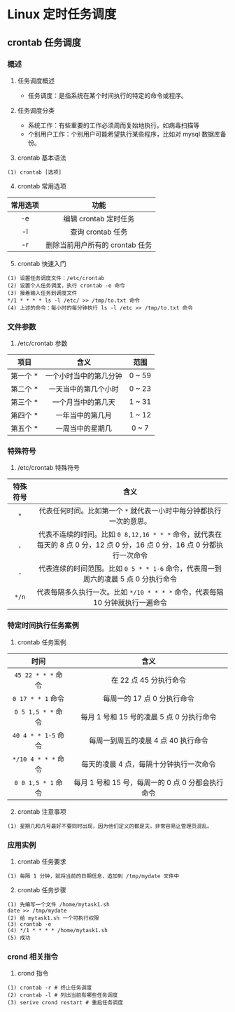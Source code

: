 # Linux 定时任务调度
## crontab 任务调度
### 概述
1. 任务调度概述
    - 任务调度：是指系统在某个时间执行的特定的命令或程序。

2. 任务调度分类
    - 系统工作：有些重要的工作必须周而复始地执行。如病毒扫描等
    - 个别用户工作：个别用户可能希望执行某些程序，比如对 mysql 数据库备份。

3. crontab 基本语法
```
(1) crontab [选项]
```
4. crontab 常用选项

|常用选项|功能|
|:--:|:--:|
|-e|编辑 crontab 定时任务|
|-l|查询 crontab 任务|
|-r|删除当前用户所有的 crontab 任务|

5. crontab 快速入门
```
(1) 设置任务调度文件：/etc/crontab
(2) 设置个人任务调度，执行 crontab -e 命令
(3) 接着输入任务到调度文件
*/1 * * * * ls -l /etc/ >> /tmp/to.txt 命令
(4) 上述的命令：每小时的每分钟执行 ls -l /etc >> /tmp/to.txt 命令
```

### 文件参数
1. /etc/crontab 参数

|项目|含义|范围|
|:--:|:--:|:--:|
|第一个 * |一个小时当中的第几分钟|0 ~ 59|
|第二个 * |一天当中的第几个小时|0 ~ 23|
|第三个 * |一个月当中的第几天|1 ~ 31|
|第四个 * |一年当中的第几月|1 ~ 12|
|第五个 * |一周当中的星期几|0 ~ 7|

### 特殊符号
1. /etc/crontab 特殊符号

|特殊符号|含义|
|:--:|:--:|
|`*`|代表任何时间。比如第一个 `*` 就代表一小时中每分钟都执行一次的意思。|
|,|代表不连续的时间。比如 `0 8,12,16 * * *` 命令，就代表在每天的 8 点 0 分，12 点 0 分，16 点 0 分，16 点 0 分都执行一次命令|
|-|代表连续的时间范围。比如 `0 5 * * 1-6` 命令，代表周一到周六的凌晨 5 点 0 分执行命令|
|`*/n`|代表每隔多久执行一次。比如 `*/10 * * * *` 命令，代表每隔 10 分钟就执行一遍命令|

### 特定时间执行任务案例
1. crontab 任务案例

|时间|含义|
|:--:|:--:|
|`45 22 * * *` 命令|在 22 点 45 分执行命令|
|`0 17 * * 1` 命令|每周一的 17 点 0 分执行命令|
|`0 5 1,5 * *` 命令|每月 1 号和 15 号的凌晨 5 点 0 分执行命令|
|`40 4 * * 1-5` 命令|每周一到周五的凌晨 4 点 40 执行命令|
|`*/10 4 * * *` 命令|每天的凌晨 4 点，每隔十分钟执行一次命令|
|`0 0 1,5 * 1` 命令|每月 1 号和 15 号，每周一的 0 点 0 分都会执行命令|

2. crontab 注意事项
```
(1) 星期几和几号最好不要同时出现，因为他们定义的都是天。非常容易让管理员混乱。
```
 
### 应用实例
1. crontab 任务要求
```
(1) 每隔 1 分钟，就将当前的日期信息，追加到 /tmp/mydate 文件中
```
2. crontab 任务步骤
```
(1) 先编写一个文件 /home/mytask1.sh
date >> /tmp/mydate
(2) 给 mytask1.sh 一个可执行权限
(3) crontab -e
(4) */1 * * * * /home/mytask1.sh
(5) 成功
```

### crond 相关指令
1. crond 指令
```
(1) crontab -r # 终止任务调度
(2) crontab -l # 列出当前有哪些任务调度
(3) serive crond restart # 重启任务调度
```
